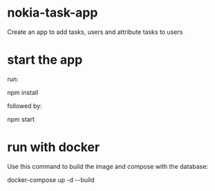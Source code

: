 # nokia-task-app
Create an app to add tasks, users and attribute tasks to users

# start the app
run:

npm install

followed by:

npm start

# run with docker
Use this command to build the image and compose with the database:

docker-compose up -d --build
